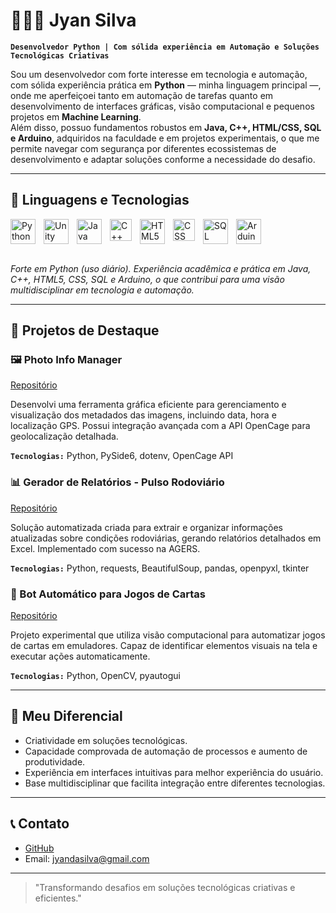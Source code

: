 
# 👨🏻‍💻 Jyan Silva

**`Desenvolvedor Python | Com sólida experiência em Automação e Soluções Tecnológicas Criativas`**

Sou um desenvolvedor com forte interesse em tecnologia e automação, com sólida experiência prática em **Python** — minha linguagem principal —, onde me aperfeiçoei tanto em automação de tarefas quanto em desenvolvimento de interfaces gráficas, visão computacional e pequenos projetos em **Machine Learning**.  
Além disso, possuo fundamentos robustos em **Java, C++, HTML/CSS, SQL e Arduino**, adquiridos na faculdade e em projetos experimentais, o que me permite navegar com segurança por diferentes ecossistemas de desenvolvimento e adaptar soluções conforme a necessidade do desafio.

---

## 🤖 Linguagens e Tecnologias

<div>
  <img 
      align="left"
      alt="Python"
      title="Python"
      width="40px"
      style="padding-right: 10px;"
      src="https://cdn.jsdelivr.net/gh/devicons/devicon@latest/icons/python/python-original-wordmark.svg" />
  <img 
      align="left"
      alt="Unity"
      title="Unity"
      width="40px"
      style="padding-right: 10px;"
       src="https://cdn.jsdelivr.net/gh/devicons/devicon@latest/icons/unity/unity-original-wordmark.svg" />
  <img 
      align="left"
      alt="Java"
      title="Java (base acadêmica e projetos)"
      width="40px"
      style="padding-right: 10px;"
      src="https://cdn.jsdelivr.net/gh/devicons/devicon@latest/icons/java/java-original-wordmark.svg" />
  <img 
      align="left"
      alt="C++"
      title="C++ (base acadêmica e projetos)"
      width="35px"
      style="padding-right: 10px;"
      src="https://cdn.jsdelivr.net/gh/devicons/devicon@latest/icons/cplusplus/cplusplus-original.svg" />
  <img 
      align="left"
      alt="HTML5"
      title="HTML5 (fundamentos para integrações e interfaces)"
      width="40px"
      style="padding-right: 10px;"
      src="https://cdn.jsdelivr.net/gh/devicons/devicon@latest/icons/html5/html5-original-wordmark.svg" />
  <img
      align="left"
      alt="CSS"
      title="CSS (fundamentos para interfaces web)"
      width="35px"
      style="padding-right: 10px;"
      src="https://cdn.jsdelivr.net/gh/devicons/devicon@latest/icons/css3/css3-original.svg"/>
  <img
      align="left"
      alt="SQL"
      title="SQL (base acadêmica e integração de dados)"
      width="40px"
      style="padding-right: 10px;"
      src="https://cdn.jsdelivr.net/gh/devicons/devicon@latest/icons/azuresqldatabase/azuresqldatabase-original.svg" />
  <img
      align="left"
      alt="Arduino"
      title="Arduino (prototipagem e automação física)"
      width="40px"
      style="padding-right: 10px;"
      src="https://cdn.jsdelivr.net/gh/devicons/devicon@latest/icons/arduino/arduino-original-wordmark.svg" />     
</div>

<br clear="left"/>
<br/>

*Forte em Python (uso diário). Experiência acadêmica e prática em Java, C++, HTML5, CSS, SQL e Arduino, o que contribui para uma visão multidisciplinar em tecnologia e automação.*

---

## 🚀 Projetos de Destaque
### 🖼️ Photo Info Manager

[Repositório](https://github.com/JyanDev/photo-info-manager)

Desenvolvi uma ferramenta gráfica eficiente para gerenciamento e visualização dos metadados das imagens, incluindo data, hora e localização GPS. Possui integração avançada com a API OpenCage para geolocalização detalhada.

**`Tecnologias:`** Python, PySide6, dotenv, OpenCage API

### 📊 Gerador de Relatórios - Pulso Rodoviário

[Repositório](https://github.com/JyanDev/Pulso-Rodoviario)

Solução automatizada criada para extrair e organizar informações atualizadas sobre condições rodoviárias, gerando relatórios detalhados em Excel. Implementado com sucesso na AGERS.

**`Tecnologias:`** Python, requests, BeautifulSoup, pandas, openpyxl, tkinter

### 🎴 Bot Automático para Jogos de Cartas

[Repositório](https://github.com/JyanDev/bot-jogador-de-cartas)

Projeto experimental que utiliza visão computacional para automatizar jogos de cartas em emuladores. Capaz de identificar elementos visuais na tela e executar ações automaticamente.

**`Tecnologias:`** Python, OpenCV, pyautogui
      
---

## 🌟 Meu Diferencial

* Criatividade em soluções tecnológicas.
* Capacidade comprovada de automação de processos e aumento de produtividade.
* Experiência em interfaces intuitivas para melhor experiência do usuário.
* Base multidisciplinar que facilita integração entre diferentes tecnologias.

---

## 📞 Contato

* [GitHub](https://github.com/JyanDev)
* Email: [jyandasilva@gmail.com](mailto:jyandasilva@gmail.com)

---

> "Transformando desafios em soluções tecnológicas criativas e eficientes."
